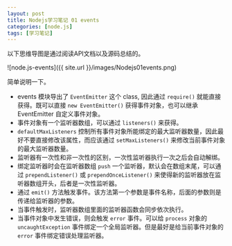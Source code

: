 ```yaml
---
layout: post
title: Nodejs学习笔记 01 events
categories: [node.js]
tags: [学习笔记]
---
```


以下思维导图是通过阅读API文档以及源码总结的。

![node.js-events]({{ site.url }}/images/Nodejs01events.png)

简单说明一下。

 - events 模块导出了 `EventEmitter` 这个 class, 因此通过 `require()` 就能直接获得。既可以直接 `new EventEmitter()` 获得事件对象，也可以继承 EventEmitter 自定义事件对象。
 - 事件对象有一个监听器数组，可以通过 `listeners()` 来获得。
 - `defaultMaxListeners` 控制所有事件对象所能绑定的最大监听器数量，因此最好不要直接修改该属性，而应该通过 `setMaxListeners()` 来修改当前事件对象的最大监听器数量。
 - 监听器有一次性和非一次性的区别，一次性监听器执行一次之后会自动解绑。
 - 绑定监听器时会在监听器数组 `push` 一个监听器，默认会在数组末尾，可以通过 `prependListener()` 或 `prependOnceListener()` 来使得新的监听器放在监听器数组开头，后者是一次性监听器。
 - 通过 `emit()` 方法触发事件。该方法第一个参数是事件名称，后面的参数则是传递给监听器的参数。
 - 当事件触发时，监听器数组里面的监听器函数会同步依次执行。
 - 当事件对象中发生错误，则会触发 `error` 事件。可以给 `process` 对象的 `uncaughtException` 事件绑定一个全局监听器。但是最好是给当前事件对象的 `error` 事件绑定错误处理监听器。

